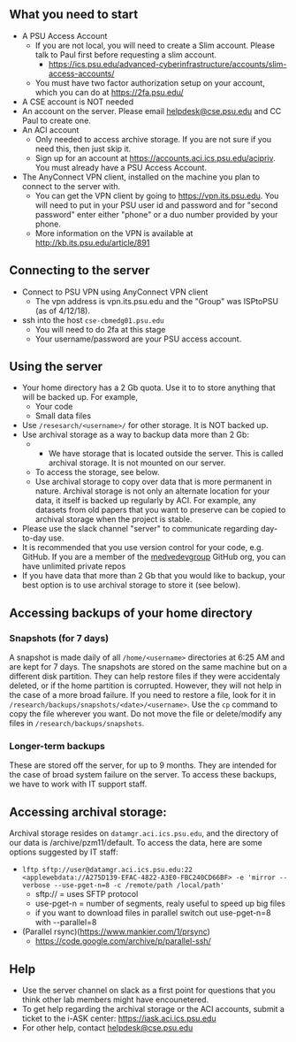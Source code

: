 ## What you need to start
* A PSU Access Account 
  * If you are not local, you will need to create a Slim account. Please talk to Paul first before requesting a slim account.
    * https://ics.psu.edu/advanced-cyberinfrastructure/accounts/slim-access-accounts/
  * You must have two factor authorization setup on your account, which you can do at https://2fa.psu.edu/
* A CSE account is NOT needed
* An account on the server. Please email helpdesk@cse.psu.edu and CC Paul to create one.
* An ACI account 
  * Only needed to access archive storage. If you are not sure if you need this, then just skip it.
  * Sign up for an account at https://accounts.aci.ics.psu.edu/acipriv. You must already have a PSU Access Account.
* The AnyConnect VPN client, installed on the machine you plan to connect to the server with.
  * You can get the VPN client by going to https://vpn.its.psu.edu. You will need to put in your PSU user id and password and for "second password" enter either "phone" or a duo number provided by your phone.
  * More information on the VPN is available at http://kb.its.psu.edu/article/891

## Connecting to the server

* Connect to PSU VPN using AnyConnect VPN client
  * The vpn address is vpn.its.psu.edu and the "Group" was ISPtoPSU (as of 4/12/18).
* ssh into the host `cse-cbmedg01.psu.edu`
  * You will need to do 2fa at this stage
  * Your username/password are your PSU access account.

## Using the server
* Your home directory has a 2 Gb quota. Use it to to store anything that will be backed up. For example,
  * Your code
  * Small data files
* Use `/resesarch/<username>/` for other storage. It is NOT backed up.
* Use archival storage as a way to backup data more than 2 Gb:
  * * We have storage that is located outside the server. This is called archival storage. It is not mounted on our  server.
  * To access the storage, see below.
  * Use archival storage to copy over data that is more permanent in nature. Archival storage is not only an alternate location for your data, it itself is backed up regularly by ACI. For example, any datasets from old papers that you want to preserve can be copied to archival storage when the project is stable. 
* Please use the slack channel "server" to communicate regarding day-to-day use.
* It is recommended that you use version control for your code, e.g. GitHub. If you are a member of the [medvedevgroup](https://github.com/medvedevgroup/) GitHub org, you can have unlimited private repos
* If you have data that more than 2 Gb that you would like to backup, your best option is to use archival storage to store it (see below).


## Accessing backups of your home directory

### Snapshots (for 7 days)
A snapshot is made daily of all `/home/<username>` directories at 6:25 AM and are kept for 7 days. 
The snapshots are stored on the same machine but on a different disk partition. 
They can help restore files if they were accidentaly deleted, or if the home partition is corrupted. 
However, they will not help in the case of a more broad failure. If you need to restore a file, look for it in `/research/backups/snapshots/<date>/<username>`. Use the `cp` command to copy the file wherever you want. Do not move the file or delete/modify any files in `/research/backups/snapshots`.

### Longer-term backups
These are stored off the server, for up to 9 months. They are intended for the case of broad system failure on the server. To access these backups, we have to work with IT support staff.


## Accessing archival storage: 
Archival storage resides on `datamgr.aci.ics.psu.edu`, and the directory of our data is /archive/pzm11/default. To access the data, here are some options suggested by IT staff: 
* `lftp sftp://user@datamgr.aci.ics.psu.edu:22 <applewebdata://A275D139-EFAC-4822-A3E0-FBC240CD66BF> -e 'mirror --verbose --use-pget-n=8 -c /remote/path /local/path'`
    * sftp:// = uses SFTP protocol
    * use-pget-n = number of segments, realy useful to speed up big files
    * if you want to download files in parallel switch out use-pget-n=8 with --parallel=8   
* (Parallel rsync)(https://www.mankier.com/1/prsync)
  * https://code.google.com/archive/p/parallel-ssh/ 

## Help
* Use the server channel on slack as a first point for questions that you think other lab members might have encounetered.
* To get help regarding the archival storage or the ACI accounts, submit a ticket to the i-ASK center: https://iask.aci.ics.psu.edu
* For other help, contact helpdesk@cse.psu.edu
